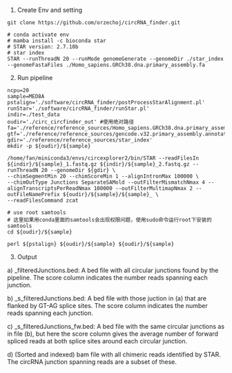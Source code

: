 1. Create Env and setting

```
git clone https://github.com/orzechoj/circRNA_finder.git

# conda activate env
# mamba install -c bioconda star
# STAR version: 2.7.10b
# star index
STAR --runThreadN 20 --runMode genomeGenerate --genomeDir ./star_index --genomeFastaFiles ./Homo_sapiens.GRCh38.dna.primary_assembly.fa
```

2. Run pipeline

```
ncpu=20
sample=MED8A
pstalign='./software/circRNA_finder/postProcessStarAlignment.pl'
runStar='./software/circRNA_finder/runStar.pl'
indir=./test_data
oudir='./circ_circfinder_out' #使用绝对路径
fa='./reference/reference_sources/Homo_sapiens.GRCh38.dna.primary_assembly.fa'
gtf='./reference/reference_sources/gencode.v32.primary_assembly.annotation.gtf'
gdir='./reference/reference_sources/star_index'
mkdir -p ${oudir}/${sample}

/home/fan/miniconda3/envs/circexplorer2/bin/STAR --readFilesIn ${indir}/${sample}_1.fastq.gz ${indir}/${sample}_2.fastq.gz --runThreadN 20 --genomeDir ${gdir} \
--chimSegmentMin 20 --chimScoreMin 1 --alignIntronMax 100000 \
--chimOutType Junctions SeparateSAMold --outFilterMismatchNmax 4 --alignTranscriptsPerReadNmax 100000 --outFilterMultimapNmax 2 --outFileNamePrefix ${oudir}/${sample}/${sample}_ \
--readFilesCommand zcat

# use root samtools
# 这里如果用conda里面的samtools会出现权限问题，使用sudo命令运行root下安装的samtools
cd ${oudir}/${sample}

perl ${pstalign} ${oudir}/${sample} ${oudir}/${sample}
```

3. Output

a) _filteredJunctions.bed: A bed file with all circular junctions found by the pipeline. The score column indicates the number reads spanning each junction.

b) _s_filteredJunctions.bed: A bed file with those juction in (a) that are flanked by GT-AG splice sites. The score column indicates the number reads spanning each junction.

c) _s_filteredJunctions_fw.bed: A bed file with the same circular junctions as in file (b), but here the score column gives the average number of forward spliced reads at both splice sites around each circular junction.

d) (Sorted and indexed) bam file with all chimeric reads identified by STAR. The circRNA junction spanning reads are a subset of these.